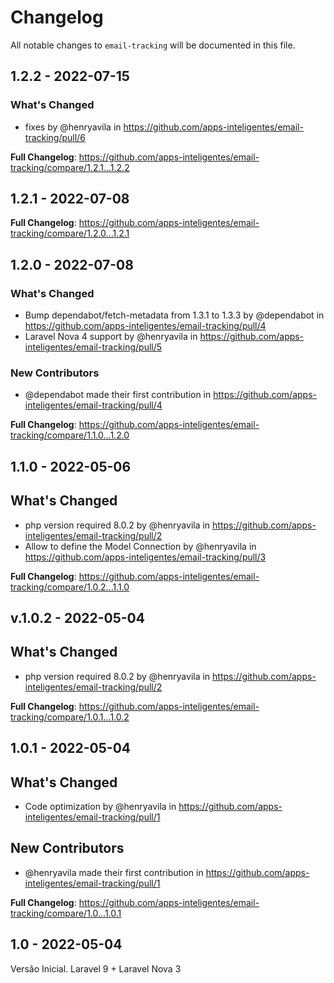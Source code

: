 # Changelog

All notable changes to `email-tracking` will be documented in this file.

## 1.2.2 - 2022-07-15

### What's Changed

- fixes by @henryavila in https://github.com/apps-inteligentes/email-tracking/pull/6

**Full Changelog**: https://github.com/apps-inteligentes/email-tracking/compare/1.2.1...1.2.2

## 1.2.1 - 2022-07-08

**Full Changelog**: https://github.com/apps-inteligentes/email-tracking/compare/1.2.0...1.2.1

## 1.2.0 - 2022-07-08

### What's Changed

- Bump dependabot/fetch-metadata from 1.3.1 to 1.3.3 by @dependabot in https://github.com/apps-inteligentes/email-tracking/pull/4
- Laravel Nova 4 support by @henryavila in https://github.com/apps-inteligentes/email-tracking/pull/5

### New Contributors

- @dependabot made their first contribution in https://github.com/apps-inteligentes/email-tracking/pull/4

**Full Changelog**: https://github.com/apps-inteligentes/email-tracking/compare/1.1.0...1.2.0

## 1.1.0 - 2022-05-06

## What's Changed

- php version required 8.0.2 by @henryavila in https://github.com/apps-inteligentes/email-tracking/pull/2
- Allow to define the Model Connection by @henryavila in https://github.com/apps-inteligentes/email-tracking/pull/3

**Full Changelog**: https://github.com/apps-inteligentes/email-tracking/compare/1.0.2...1.1.0

## v.1.0.2 - 2022-05-04

## What's Changed

- php version required 8.0.2 by @henryavila in https://github.com/apps-inteligentes/email-tracking/pull/2

**Full Changelog**: https://github.com/apps-inteligentes/email-tracking/compare/1.0.1...1.0.2

## 1.0.1 - 2022-05-04

## What's Changed

- Code optimization by @henryavila in https://github.com/apps-inteligentes/email-tracking/pull/1

## New Contributors

- @henryavila made their first contribution in https://github.com/apps-inteligentes/email-tracking/pull/1

**Full Changelog**: https://github.com/apps-inteligentes/email-tracking/compare/1.0...1.0.1

## 1.0 - 2022-05-04

Versão Inicial. Laravel 9 + Laravel Nova 3
